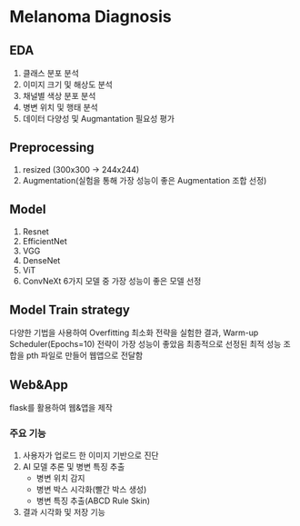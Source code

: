 # Melanoma Diagnosis
## EDA
1) 클래스 분포 분석
2) 이미지 크기 및 해상도 분석
3) 채널별 색상 분포 분석
4) 병변 위치 및 행태 분석
5) 데이터 다양성 및 Augmantation 필요성 평가

## Preprocessing
1) resized (300x300 -> 244x244)
2) Augmentation(실험을 통해 가장 성능이 좋은 Augmentation 조합 선정)

## Model
1) Resnet
2) EfficientNet
3) VGG
4) DenseNet
5) ViT
6) ConvNeXt
6가지 모델 중 가장 성능이 좋은 모델 선정

## Model Train strategy
다양한 기법을 사용하여 Overfitting 최소화 전략을 실험한 결과, Warm-up Scheduler(Epochs=10) 전략이 가장 성능이 좋았음
최종적으로 선정된 최적 성능 조합을 pth 파일로 만들어 웹앱으로 전달함

## Web&App
flask를 활용하여 웹&앱을 제작
### 주요 기능
1) 사용자가 업로드 한 이미지 기반으로 진단
2) AI 모델 추론 및 병변 특징 추출
   - 병변 위치 감지
   - 병변 박스 시각화(빨간 박스 생성)
   - 병변 특징 추출(ABCD Rule Skin)
3) 결과 시각화 및 저장 기능
